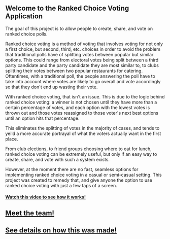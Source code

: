 ## Welcome to the Ranked Choice Voting Application

The goal of this project is to allow people to create, share, and vote on ranked choice polls.

Ranked choice voting is a method of voting that involves voting for not only a first choice, but second, third, etc. choices in order to avoid the problem that traditional polls have of splitting votes between popular but similar options. This could range from electoral votes being split between a third party candidate and the party candidate they are most similar to, to clubs splitting their votes between two popular restaurants for catering. Oftentimes, with a traditional poll, the people answering the poll have to take into account where votes are likely to go overall and vote accordingly so that they don't end up wasting their vote. 

With ranked choice voting, that isn't an issue. This is due to the logic behind ranked choice voting: a winner is not chosen until they have more than a certain percentage of votes, and each option with the lowest votes is thrown out and those votes reassigned to those voter's next best options until an option hits that percentage.

This eliminates the splitting of votes in the majority of cases, and tends to yeild a more accurate portrayal of what the voters actually want in the first place.

From club elections, to friend groups choosing where to eat for lunch, ranked choice voting can be extremely useful, but only if an easy way to create, share, and vote with such a system exists. 

However, at the moment there are no fast, seamless options for implementing ranked choice voting in a casual or semi-casual setting. This project was created to remedy that, and give anyone the option to use ranked choice voting with just a few taps of a screen. 

#### <a href="https://www.youtube.com/watch?v=vXelDVvME8I/">Watch this video to see how it works!</a>




## <a href="https://asmarsden.github.io/RCAteamDetails/">Meet the team!</a>

## <a href="https://asmarsden.github.io/RCAdetails/">See details on how this was made!</a>







